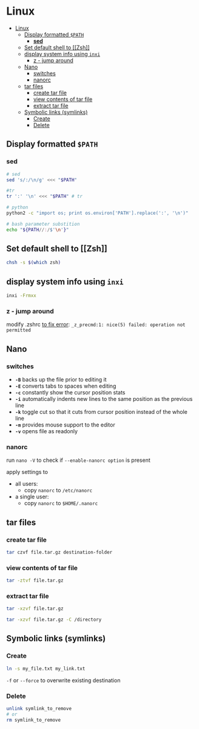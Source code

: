 # Linux

- [Linux](#linux)
  - [Display formatted `$PATH`](#display-formatted-path)
    - [**sed**](#sed)
  - [Set default shell to [[Zsh]]](#set-default-shell-to-zsh)
  - [display system info using `inxi`](#display-system-info-using-inxi)
    - [z - jump around](#z---jump-around)
  - [Nano](#nano)
    - [switches](#switches)
    - [nanorc](#nanorc)
  - [tar files](#tar-files)
    - [create tar file](#create-tar-file)
    - [view contents of tar file](#view-contents-of-tar-file)
    - [extract tar file](#extract-tar-file)
  - [Symbolic links (symlinks)](#symbolic-links-symlinks)
    - [Create](#create)
    - [Delete](#delete)

## Display formatted `$PATH`

### **sed**

```bash
# sed
sed 's/:/\n/g' <<< "$PATH"

#tr
tr ':' '\n' <<< "$PATH" # tr

# python
python2 -c "import os; print os.environ['PATH'].replace(':', '\n')"

# bash parameter substition
echo "${PATH//:/$'\n'}"
```

## Set default shell to [[Zsh]]

```bash
chsh -s $(which zsh)
```

## display system info using `inxi`

```bash
inxi -Frmxx
```

### z - jump around

modify .zshrc [to fix error](https://github.com/rupa/z/issues/230#issuecomment-362297213): `_z_precmd:1: nice(5) failed: operation not permitted`

## Nano

### switches

- **`-B`** backs up the file prior to editing it
- **`-E`** converts tabs to spaces when editing
- **`-c`** constantly show the cursor position stats
- **`-i`** automatically indents new lines to the same position as the previous line
- **`-k`** toggle cut so that it cuts from cursor position instead of the whole line
- **`-m`** provides mouse support to the editor
- **`-v`** opens file as readonly

### nanorc

run `nano -V` to check if `--enable-nanorc option` is present

apply settings to

- all users:
  - copy `nanorc` to `/etc/nanorc`
- a single user:
  - copy `nanorc` to `$HOME/.nanorc`

## tar files

### create tar file

```bash
tar czvf file.tar.gz destination-folder
```

### view contents of tar file

```bash
tar -ztvf file.tar.gz
```

### extract tar file

```bash
tar -xzvf file.tar.gz

tar -xzvf file.tar.gz -C /directory
```

## Symbolic links (symlinks)

### Create

```bash
ln -s my_file.txt my_link.txt
```

`-f` or `--force` to overwrite existing destination

### Delete

```bash
unlink symlink_to_remove
# or
rm symlink_to_remove
```
